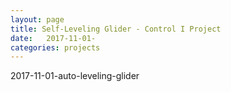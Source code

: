 ```yaml
---
layout: page
title: Self-Leveling Glider - Control I Project
date:   2017-11-01-
categories: projects
---
```



2017-11-01-auto-leveling-glider
